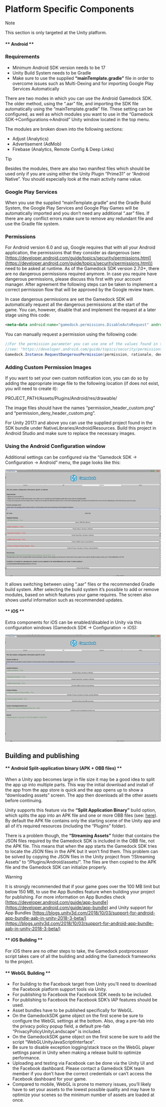 # Platform Specific Components

> [!NOTE]
> This section is only targeted at the Unity platform.

<!-- tabs:start -->

#### ** Android **

### Requirements

* Minimum Android SDK version needs to be 17
* Unity Build System needs to be Gradle
* Make sure to use the supplied **“mainTemplate.gradle”** file in order to overcome issues such as Multi-Dexing and for importing Google Play Services Automatically

There are two modes in which you can use the Android Gamedock SDK. The older method, using the “.aar” file, and importing the SDK file automatically using the “mainTemplate.gradle” file. These setting can be configured, as well as which modules you want to use in the “Gamedock SDK->Configurations->Android” Unity window located in the top menu.

The modules are broken down into the following sections:

* Adjust (Analytics)
* Advertisement (AdMob)
* Firebase (Analytics, Remote Config & Deep Links)

> [!TIP]
> Besides the modules, there are also two manifest files which should be used only if you are using either the Unity Plugin “Prime31” or “Android Native”. You should especially look at the main activity name value.

### Google Play Services

When you use the supplied “mainTemplate.gradle” and the Gradle Build System, the Google Play Services and Google Play Games will be automatically imported and you don’t need any additional “.aar” files. If there are any conflict errors make sure to remove any redundant file and use the Gradle file system.

### Permissions

For Android version 6.0 and up, Google requires that with all your Android application, the permissions that they consider as dangerous (see: [https://developer.android.com/guide/topics/security/permissions.html](https://developer.android.com/guide/topics/security/permissions.html)) need to be asked at runtime. As of the Gamedock SDK version 2.7.0+, there are no dangerous permissions required anymore. In case you require have dangerous permissions, please discuss this first with your account manager. After agreement the following steps can be taken to implement a correct permission flow that will be approved by the Google review team.

In case dangerous permissions are set the Gamedock SDK will automatically request all the dangerous permissions at the start of the game. You can, however, disable that and implement the request at a later stage using this code:

~~~XML
<meta-data android:name="gamedock.permissions.DisableAutoRequest" android:value="true" />
~~~

You can manually request a permission using the following code:

~~~csharp
//For the permission parameter you can use one of the values found in the GamedockAndroidUnityImplementation.Permissions class or use the official Android structure
//see: "https://developer.android.com/guide/topics/security/permissions.html" for more information
Gamedock.Instance.RequestDangerousPermission(permission, rationale, denyRationale);
~~~

### Adding Custom Permission Images

If you want to set your own custom notification icon, you can do so by adding the appropriate image file to the following location (if does not exist, you will need to
create it):

PROJECT_PATH/Assets/Plugins/Android/res/drawable/

The image files should have the names “permission_header_custom.png” and “permission_deny_header_custom.png”.

For Unity 2017.1 and above you can use the supplied project found in the SDK bundle under NativeLibraries/Android/Resources. Build this project in Android Studio and make sure to replace the necessary images.

### Using the Android Configuration window

Additional settings can be configured via the “Gamedock SDK -> Configuration -> Android” menu, the page looks like this:

![github pages](_images/PlatformSpecificUnityAndroid.png)

It allows switching between using “.aar” files or the recommended Gradle build system. After selecting the build system it’s possible to add or remove modules, based on which features your game requires. The screen also shows useful information such as recommended updates.

#### ** iOS **

Extra components for iOS can be enabled/disabled in Unity via this configuration windows (Gamedock SDK -> Configuration -> iOS):

![github pages](_images/PlatformSpecificUnityIOS.png)

<!-- tabs:end -->

## Building and publishing

<!-- tabs:start -->

#### ** Android Split-application binary (APK + OBB files) **

When a Unity app becomes large in file size it may be a good idea to split the app up into multiple parts. This way the initial download and install of the app from the app store is quick and the app opens up to show a “downloading assets” screen. The app then downloads all the other assets before continuing.

Unity supports this feature via the **“Split Application Binary”** build option, which splits the app into an APK file and one or more OBB files (see: [here](https://docs.unity3d.com/Manual/android-OBBsupport.html)). By default the APK file contains only the starting scene of the Unity app and all of it’s required resources (including the “Plugins” folder).

There is a problem though, the **“Streaming Assets”** folder that contains the JSON files required by the Gamedock SDK is included in the OBB file, not the APK file. This means that when the app starts the Gamedock SDK tries to locate the JSON files in the APK but it won’t find them. This problem can be solved by copying the JSON files in the Unity project from “/Streaming Assets” to “/Plugins/Android/assets/”. The files are then copied to the APK file and the Gamedock SDK can initialize properly.

> [!WARNING]
> It is strongly recommended that if your game goes over the 100 MB limit but below 150 MB, to use the App Bundles feature when building your project for publishing. For more information on App Bundles check [https://developer.android.com/guide/app-bundle](https://developer.android.com/guide/app-bundle) and Unity support for App Bundles [https://blogs.unity3d.com/2018/10/03/support-for-android-app-bundle-aab-in-unity-2018-3-beta/](https://blogs.unity3d.com/2018/10/03/support-for-android-app-bundle-aab-in-unity-2018-3-beta/)

#### ** iOS Building **

For iOS there are no other steps to take, the Gamedock postprocessor script takes care of all the building and adding the Gamedock frameworks to the project.


#### ** WebGL Building **

* For building to the Facebook target from Unity you’ll need to download the Facebook platform support tools via Unity.
* For publishing to Facebook the Facebook SDK needs to be included.
* For publishing to Facebook the Facebook SDK’s IAP features should be used.
* Asset bundles have to be published specifically for WebGL.
* On the GamedockSDK game object on the first scene be sure to configure the WebGL settings at the bottom. Also, drag a pre-fab into the privacy policy popup field, a default pre-fab “PrivacyPolicyUnityLandscape” is included.
* On the GamedockSDK game object on the first scene be sure to add the script “WebGLUnityJavaScriptInterface”.
* Be sure to disable exception logging/stack trace on the WebGL player settings panel in Unity when making a release build to optimize performance.
* Uploading and testing via Facebook can be done via the Unity UI and the Facebook dashboard. Please contact a Gamedock SDK team member if you don’t have the correct credentials or can’t access the Facebook dashboard for your game.
* Compared to mobile, WebGL is prone to memory issues, you’ll likely have to set your assets to the lowest possible quality and may have to optimize your scenes so the minimum number of assets are loaded at once.

<!-- tabs:end -->
